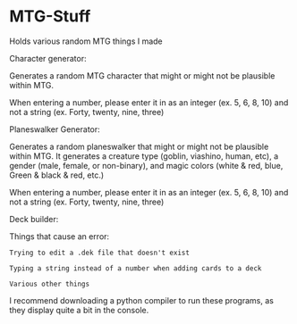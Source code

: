 # MTG-Stuff
Holds various random MTG things I made

Character generator:
  
  Generates a random MTG character that might or might not be plausible within MTG.
  
  When entering a number, please enter it in as an integer (ex. 5, 6, 8, 10) and not a string (ex. Forty, twenty, nine, three)
  
Planeswalker Generator:
  
  Generates a random planeswalker that might or might not be plausible within MTG. It generates a creature type (goblin, viashino, human, etc), a      gender (male, female, or non-binary), and magic colors (white & red, blue, Green & black & red, etc.)
  
  When entering a number, please enter it in as an integer (ex. 5, 6, 8, 10) and not a string (ex. Forty, twenty, nine, three)

Deck builder:

  Things that cause an error:
    
    Trying to edit a .dek file that doesn't exist
    
    Typing a string instead of a number when adding cards to a deck
    
    Various other things

I recommend downloading a python compiler to run these programs, as they display quite a bit in the console.
